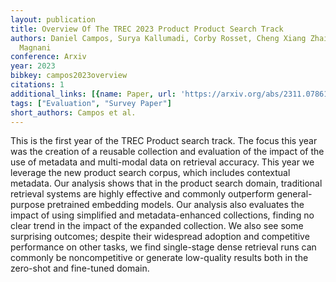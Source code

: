 ```yaml
---
layout: publication
title: Overview Of The TREC 2023 Product Product Search Track
authors: Daniel Campos, Surya Kallumadi, Corby Rosset, Cheng Xiang Zhai, Alessandro
  Magnani
conference: Arxiv
year: 2023
bibkey: campos2023overview
citations: 1
additional_links: [{name: Paper, url: 'https://arxiv.org/abs/2311.07861'}]
tags: ["Evaluation", "Survey Paper"]
short_authors: Campos et al.
---
```

This is the first year of the TREC Product search track. The focus this year
was the creation of a reusable collection and evaluation of the impact of the
use of metadata and multi-modal data on retrieval accuracy. This year we
leverage the new product search corpus, which includes contextual metadata. Our
analysis shows that in the product search domain, traditional retrieval systems
are highly effective and commonly outperform general-purpose pretrained
embedding models. Our analysis also evaluates the impact of using simplified
and metadata-enhanced collections, finding no clear trend in the impact of the
expanded collection. We also see some surprising outcomes; despite their
widespread adoption and competitive performance on other tasks, we find
single-stage dense retrieval runs can commonly be noncompetitive or generate
low-quality results both in the zero-shot and fine-tuned domain.
